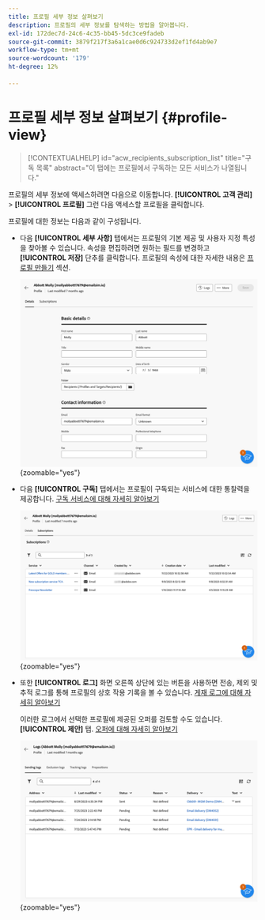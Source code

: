 ```yaml
---
title: 프로필 세부 정보 살펴보기
description: 프로필의 세부 정보를 탐색하는 방법을 알아봅니다.
exl-id: 172dec7d-24c6-4c35-bb45-5dc3ce9fadeb
source-git-commit: 3879f217f3a6a1cae0d6c924733d2ef1fd4ab9e7
workflow-type: tm+mt
source-wordcount: '179'
ht-degree: 12%

---
```


# 프로필 세부 정보 살펴보기 {#profile-view}

>[!CONTEXTUALHELP]
>id="acw_recipients_subscription_list"
>title="구독 목록"
>abstract="이 탭에는 프로필에서 구독하는 모든 서비스가 나열됩니다."

프로필의 세부 정보에 액세스하려면 다음으로 이동합니다. **[!UICONTROL 고객 관리]** > **[!UICONTROL 프로필]** 그런 다음 액세스할 프로필을 클릭합니다.

프로필에 대한 정보는 다음과 같이 구성됩니다.

* 다음 **[!UICONTROL 세부 사항]** 탭에서는 프로필의 기본 제공 및 사용자 지정 특성을 찾아볼 수 있습니다. 속성을 편집하려면 원하는 필드를 변경하고 **[!UICONTROL 저장]** 단추를 클릭합니다. 프로필의 속성에 대한 자세한 내용은 [프로필 만들기](create-profile.md) 섹션.

  ![](assets/profile-details.png){zoomable=&quot;yes&quot;}

* 다음 **[!UICONTROL 구독]** 탭에서는 프로필이 구독되는 서비스에 대한 통찰력을 제공합니다. [구독 서비스에 대해 자세히 알아보기](manage-services.md)

  ![](assets/profile-subscriptions.png){zoomable=&quot;yes&quot;}

* 또한 **[!UICONTROL 로그]** 화면 오른쪽 상단에 있는 버튼을 사용하면 전송, 제외 및 추적 로그를 통해 프로필의 상호 작용 기록을 볼 수 있습니다. [게재 로그에 대해 자세히 알아보기](../monitor/delivery-logs.md)

  이러한 로그에서 선택한 프로필에 제공된 오퍼를 검토할 수도 있습니다. **[!UICONTROL 제안]** 탭. [오퍼에 대해 자세히 알아보기](../msg/offers.md)

  ![](assets/profile-logs.png){zoomable=&quot;yes&quot;}
